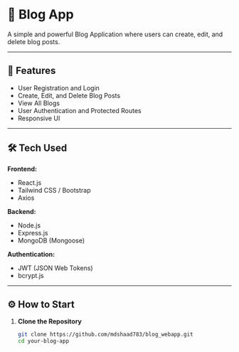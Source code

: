 # 📝 Blog App

A simple and powerful Blog Application where users can create, edit, and delete blog posts.

---

## 🚀 Features

- User Registration and Login
- Create, Edit, and Delete Blog Posts
- View All Blogs
- User Authentication and Protected Routes
- Responsive UI

---

## 🛠️ Tech Used

**Frontend:**
- React.js
- Tailwind CSS / Bootstrap
- Axios

**Backend:**
- Node.js
- Express.js
- MongoDB (Mongoose)

**Authentication:**
- JWT (JSON Web Tokens)
- bcrypt.js

---

## ⚙️ How to Start

1. **Clone the Repository**
   ```bash
   git clone https://github.com/mdshaad783/blog_webapp.git
   cd your-blog-app
